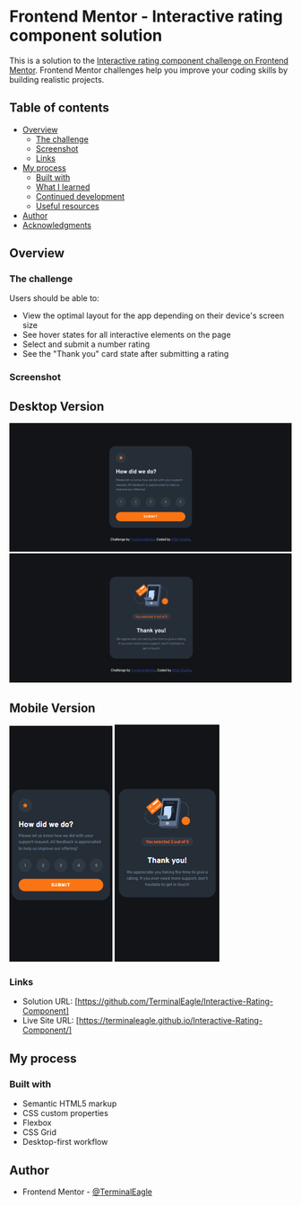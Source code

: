 # Frontend Mentor - Interactive rating component solution

This is a solution to the [Interactive rating component challenge on Frontend Mentor](https://www.frontendmentor.io/challenges/interactive-rating-component-koxpeBUmI). Frontend Mentor challenges help you improve your coding skills by building realistic projects.

## Table of contents

- [Overview](#overview)
  - [The challenge](#the-challenge)
  - [Screenshot](#screenshot)
  - [Links](#links)
- [My process](#my-process)
  - [Built with](#built-with)
  - [What I learned](#what-i-learned)
  - [Continued development](#continued-development)
  - [Useful resources](#useful-resources)
- [Author](#author)
- [Acknowledgments](#acknowledgments)

## Overview

### The challenge

Users should be able to:

- View the optimal layout for the app depending on their device's screen size
- See hover states for all interactive elements on the page
- Select and submit a number rating
- See the "Thank you" card state after submitting a rating

### Screenshot

## Desktop Version

![](./solution-desktop-provide-rating.png)
![](./solution-desktop-display-rating.png)

## Mobile Version

![](./solution-mobile-provide-rating.png)
![](./solution-mobile-display-rating.png)

### Links

- Solution URL: [https://github.com/TerminalEagle/Interactive-Rating-Component]
- Live Site URL: [https://terminaleagle.github.io/Interactive-Rating-Component/]

## My process

### Built with

- Semantic HTML5 markup
- CSS custom properties
- Flexbox
- CSS Grid
- Desktop-first workflow

## Author

- Frontend Mentor - [@TerminalEagle](https://www.frontendmentor.io/profile/TerminalEagle)
